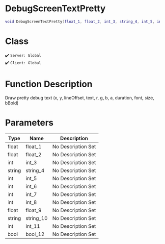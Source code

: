 # DebugScreenTextPretty
```lua
void DebugScreenTextPretty(float_1, float_2, int_3, string_4, int_5, int_6, int_7, int_8, float_9, string_10, int_11, bool_12)
```
# Class
✔️ `Server: Global`  
✔️ `Client: Global`  

# Function Description
Draw pretty debug text (x, y, lineOffset, text, r, g, b, a, duration, font, size, bBold)
# Parameters
Type|Name|Description
--|--|--
float|float_1|No Description Set
float|float_2|No Description Set
int|int_3|No Description Set
string|string_4|No Description Set
int|int_5|No Description Set
int|int_6|No Description Set
int|int_7|No Description Set
int|int_8|No Description Set
float|float_9|No Description Set
string|string_10|No Description Set
int|int_11|No Description Set
bool|bool_12|No Description Set
